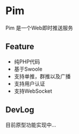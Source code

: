 # Pim

Pim 是一个Web即时推送服务

## Feature

* 纯PHP代码
* 基于Swoole
* 支持单推，群推以及广播
* 支持用户认证
* 支持WebSocket

## DevLog

目前原型功能实现中...
